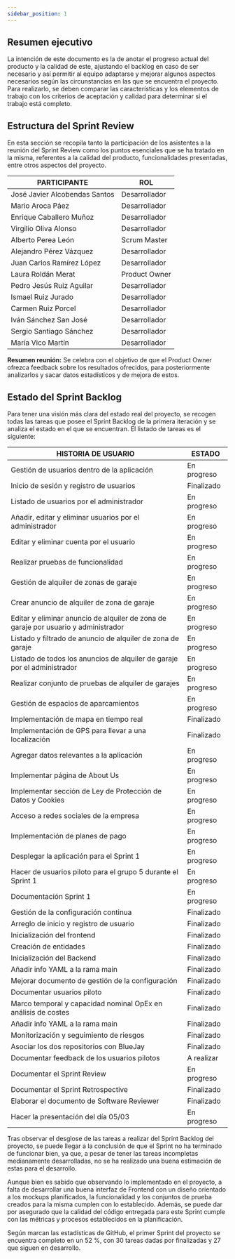 ```yaml
---
sidebar_position: 1
---
```


## Resumen ejecutivo

La intención de este documento es la de anotar el progreso actual del producto y la calidad de este, ajustando el backlog en caso de ser necesario y así permitir al equipo adaptarse y mejorar algunos aspectos necesarios según las circunstancias en las que se encuentra el proyecto. Para realizarlo, se deben comparar las características y los elementos de trabajo con los criterios de aceptación y calidad para determinar si el trabajo está completo.

## Estructura del Sprint Review

En esta sección se recopila tanto la participación de los asistentes a la reunión del Sprint Review como los puntos esenciales que se ha tratado en la misma, referentes a la calidad del producto, funcionalidades presentadas, entre otros aspectos del proyecto.

| PARTICIPANTE                  | ROL           |
| ----------------------------- | ------------- |
| José Javier Alcobendas Santos | Desarrollador |
| Mario Aroca Páez              | Desarrollador |
| Enrique Caballero Muñoz       | Desarrollador |
| Virgilio Oliva Alonso         | Desarrollador |
| Alberto Perea León            | Scrum Master  |
| Alejandro Pérez Vázquez       | Desarrollador |
| Juan Carlos Ramírez López     | Desarrollador |
| Laura Roldán Merat            | Product Owner |
| Pedro Jesús Ruiz Aguilar      | Desarrollador |
| Ismael Ruiz Jurado            | Desarrollador |
| Carmen Ruiz Porcel            | Desarrollador |
| Iván Sánchez San José         | Desarrollador |
| Sergio Santiago Sánchez       | Desarrollador |
| María Vico Martín             | Desarrollador |

**Resumen reunión:** Se celebra con el objetivo de que el Product Owner ofrezca feedback sobre los resultados ofrecidos, para posteriormente analizarlos y sacar datos estadísticos y de mejora de estos.

## Estado del Sprint Backlog

Para tener una visión más clara del estado real del proyecto, se recogen todas las tareas que posee el Sprint Backlog de la primera iteración y se analiza el estado en el que se encuentran. El listado de tareas es el siguiente:

| HISTORIA DE USUARIO                                                                 | ESTADO      |
| ----------------------------------------------------------------------------------- | ----------- |
| Gestión de usuarios dentro de la aplicación                                         | En progreso |
| Inicio de sesión y registro de usuarios                                             | Finalizado  |
| Listado de usuarios por el administrador                                            | En progreso |
| Añadir, editar y eliminar usuarios por el administrador                             | En progreso |
| Editar y eliminar cuenta por el usuario                                             | En progreso |
| Realizar pruebas de funcionalidad                                                   | En progreso |
| Gestión de alquiler de zonas de garaje                                              | En progreso |
| Crear anuncio de alquiler de zona de garaje                                         | En progreso |
| Editar y eliminar anuncio de alquiler de zona de garaje por usuario y administrador | En progreso |
| Listado y filtrado de anuncio de alquiler de zona de garaje                         | En progreso |
| Listado de todos los anuncios de alquiler de garaje por el administrador            | En progreso |
| Realizar conjunto de pruebas de alquiler de garajes                                 | En progreso |
| Gestión de espacios de aparcamientos                                                | En progreso |
| Implementación de mapa en tiempo real                                               | Finalizado  |
| Implementación de GPS para llevar a una localización                                | Finalizado  |
| Agregar datos relevantes a la aplicación                                            | En progreso |
| Implementar página de About Us                                                      | En progreso |
| Implementar sección de Ley de Protección de Datos y Cookies                         | En progreso |
| Acceso a redes sociales de la empresa                                               | En progreso |
| Implementación de planes de pago                                                    | En progreso |
| Desplegar la aplicación para el Sprint 1                                            | En progreso |
| Hacer de usuarios piloto para el grupo 5 durante el Sprint 1                        | En progreso |
| Documentación Sprint 1                                                              | En progreso |
| Gestión de la configuración continua                                                | Finalizado  |
| Arreglo de inicio y registro de usuario                                             | Finalizado  |
| Inicialización del frontend                                                         | Finalizado  |
| Creación de entidades                                                               | Finalizado  |
| Inicialización del Backend                                                          | Finalizado  |
| Añadir info YAML a la rama main                                                     | Finalizado  |
| Mejorar documento de gestión de la configuración                                    | Finalizado  |
| Documentar usuarios piloto                                                          | Finalizado  |
| Marco temporal y capacidad nominal OpEx en análisis de costes                       | Finalizado  |
| Añadir info YAML a la rama main                                                     | Finalizado  |
| Monitorización y seguimiento de riesgos                                             | Finalizado  |
| Asociar los dos repositorios con BlueJay                                            | Finalizado  |
| Documentar feedback de los usuarios pilotos                                         | A realizar  |
| Documentar el Sprint Review                                                         | En progreso |
| Documentar el Sprint Retrospective                                                  | Finalizado  |
| Elaborar el documento de Software Reviewer                                          | Finalizado  |
| Hacer la presentación del día 05/03                                                 | En progreso |

Tras observar el desglose de las tareas a realizar del Sprint Backlog del proyecto, se puede llegar a la conclusión de que el Sprint no ha terminado de funcionar bien, ya que, a pesar de tener las tareas incompletas medianamente desarrolladas, no se ha realizado una buena estimación de estas para el desarrollo.

Aunque bien es sabido que observando lo implementado en el proyecto, a falta de desarrollar una buena interfaz de Frontend con un diseño orientado a los mockups planificados, la funcionalidad y los conjuntos de prueba creados para la misma cumplen con lo establecido. Además, se puede dar por asegurado que la calidad del código entregada para este Sprint cumple con las métricas y procesos establecidos en la planificación.

Según marcan las estadísticas de GitHub, el primer Sprint del proyecto se encuentra completo en un 52 %, con 30 tareas dadas por finalizadas y 27 que siguen en desarrollo.
